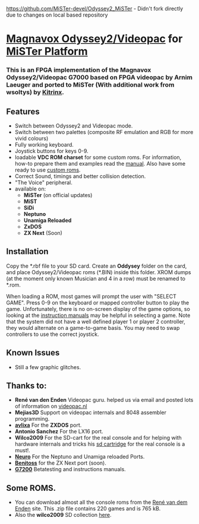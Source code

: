 https://github.com/MiSTer-devel/Odyssey2_MiSTer - Didn't fork directly due to changes on local based repository


# [Magnavox Odyssey2/Videopac](https://en.wikipedia.org/wiki/Magnavox_Odyssey_2) for [MiSTer Platform](https://github.com/MiSTer-devel/Main_MiSTer/wiki) 

### This is an FPGA implementation of the Magnavox Odyssey2/Videopac G7000 based on FPGA videopac by Arnim Laeuger and ported to MiSTer (With additional work from wsoltys) by [Kitrinx](https://github.com/Kitrinx).

## Features
 * Switch between Odyssey2 and Videopac mode.
 * Switch between two palettes (composite RF emulation and RGB for more vivid colours)
 * Fully working keyboard.
 * Joystick buttons for keys 0-9.
 * loadable **VDC ROM charset** for some custom roms. For information, how-to prepare them and examples read the [manual](https://github.com/RW-FPGA-devel-Team/Videopac-G7000/tree/main/doc/Charset%20Edit). Also have some ready to use [custom roms](https://github.com/RW-FPGA-devel-Team/Videopac-G7000/tree/main/custom_roms).
 * Correct Sound, timings and better collision detection.
 * "The Voice" peripheral.
 * available on:
   * **MiSTer** (on official updates)
   * **MiST**
   * **SiDi**
   * **Neptuno**
   * **Unamiga Reloaded**
   * **ZxDOS**
   * **ZX Next** (Soon)
 

## Installation
Copy the *.rbf file to your SD card. Create an **Oddysey** folder on the card, and place Odyssey2/Videopac roms (\*.BIN) inside this folder. XROM dumps (at the moment only known Musician and 4 in a row) must be renamed to \*.rom.

When loading a ROM, most games will prompt the user with "SELECT GAME". Press 0-9 on the keyboard or mapped controller button to play the game. Unfortunately, there is no on-screen display of the game options, so looking at the [instruction manuals](https://videopac.ch/) may be helpful in selecting a game. Note that the system did not have a well defined player 1 or player 2 controller, they would alternate on a game-to-game basis. You may need to swap controllers to use the correct joystick.

## Known Issues

* Still a few graphic glitches.

## Thanks to:

* **René van den Enden** Videopac guru. helped us via email and posted lots of information on [videopac.nl](http://www.videopac.nl)
* **Mejias3D** Support on videopac internals and 8048 assembler programming.
* [**avlixa**](https://github.com/avlixa) For the **ZXDOS** port.
* **Antonio Sanchez** For the LX16 port.
* **Wilco2009** For the SD-cart for the real console and for helping with hardware internals and tricks his [sd cartridge](https://wilco2009.blogspot.com/2020/) for the real console is a must!.
* [**Neuro**](https://github.com/neurorulez) For the Neptuno and Unamiga reloaded Ports.
* [**Benitoss**](https://github.com/benitoss) for the ZX Next port (soon).
* [**G7200**](https://github.com/G7200) Betatesting and instructions manuals.

## Some ROMS.
*  You can download almost all the console roms from the [René van dem Enden](http://www.ozyr.com/rene/VP_O2-roms777.zip) site. This .zip file contains 220 games and is 765 kB. 
* Also the **wilco2009** SD collection [here](https://1drv.ms/u/s!Avo9sa7McTNBjbJPgZ2FjR_3bj3Pig). 
